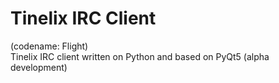 <h1>Tinelix IRC Client</h1><p>(codename: Flight)<br>
Tinelix IRC client written on Python and based on PyQt5 (alpha development)
